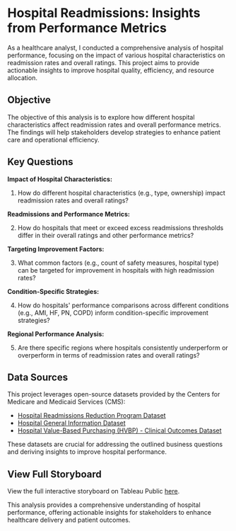 # Hospital Readmissions: Insights from Performance Metrics
As a healthcare analyst, I conducted a comprehensive analysis of hospital performance, focusing on the impact of various hospital characteristics on readmission rates and overall ratings. This project aims to provide actionable insights to improve hospital quality, efficiency, and resource allocation.

## Objective
The objective of this analysis is to explore how different hospital characteristics affect readmission rates and overall performance metrics. The findings will help stakeholders develop strategies to enhance patient care and operational efficiency.

## Key Questions
**Impact of Hospital Characteristics:**

1. How do different hospital characteristics (e.g., type, ownership) impact readmission rates and overall ratings?

**Readmissions and Performance Metrics:**

2. How do hospitals that meet or exceed excess readmissions thresholds differ in their overall ratings and other performance metrics?

**Targeting Improvement Factors:**

3. What common factors (e.g., count of safety measures, hospital type) can be targeted for improvement in hospitals with high readmission rates?

**Condition-Specific Strategies:**

4. How do hospitals' performance comparisons across different conditions (e.g., AMI, HF, PN, COPD) inform condition-specific improvement strategies?

**Regional Performance Analysis:**

5. Are there specific regions where hospitals consistently underperform or overperform in terms of readmission rates and overall ratings?

## Data Sources
This project leverages open-source datasets provided by the Centers for Medicare and Medicaid Services (CMS):

- [Hospital Readmissions Reduction Program Dataset](https://data.cms.gov/provider-data/dataset/9n3s-kdb3#data-table)
- [Hospital General Information Dataset](https://data.cms.gov/provider-data/dataset/xubh-q36u#data-table)
- [Hospital Value-Based Purchasing (HVBP) - Clinical Outcomes Dataset](https://data.cms.gov/provider-data/dataset/pudb-wetr)

These datasets are crucial for addressing the outlined business questions and deriving insights to improve hospital performance.

## View Full Storyboard
View the full interactive storyboard on Tableau Public [here](https://public.tableau.com/app/profile/jennifer.ignacio/viz/Achievment6Project/HospitalReadmissionsAnalysis).

This analysis provides a comprehensive understanding of hospital performance, offering actionable insights for stakeholders to enhance healthcare delivery and patient outcomes.
